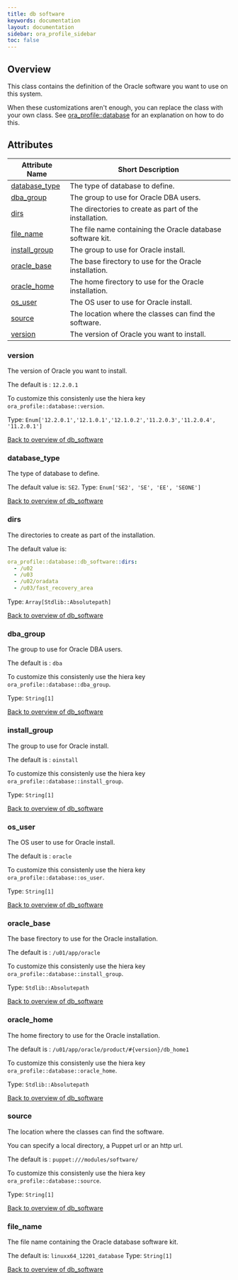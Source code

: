 ```yaml
---
title: db software
keywords: documentation
layout: documentation
sidebar: ora_profile_sidebar
toc: false
---
```

## Overview

This class contains the definition of the Oracle software you want to use on this system.

When these customizations aren't enough, you can replace the class with your own class. See [ora_profile::database](./database.html) for an explanation on how to do this.




## Attributes



Attribute Name                              | Short Description                                          |
------------------------------------------- | ---------------------------------------------------------- |
[database_type](#db_software_database_type) | The type of database to define.                            |
[dba_group](#db_software_dba_group)         | The group to use for Oracle DBA users.                     |
[dirs](#db_software_dirs)                   | The directories to create as part of the installation.     |
[file_name](#db_software_file_name)         | The file name containing the Oracle database software kit. |
[install_group](#db_software_install_group) | The group to use for Oracle install.                       |
[oracle_base](#db_software_oracle_base)     | The base firectory to use for the Oracle installation.     |
[oracle_home](#db_software_oracle_home)     | The home firectory to use for the Oracle installation.     |
[os_user](#db_software_os_user)             | The OS user to use for Oracle install.                     |
[source](#db_software_source)               | The location where the classes can find the software.      |
[version](#db_software_version)             | The version of Oracle you want to install.                 |




### version<a name='db_software_version'>

The version of Oracle you want to install.

The default is : `12.2.0.1`

To customize this consistenly use the hiera key `ora_profile::database::version`.

Type: `Enum['12.2.0.1','12.1.0.1','12.1.0.2','11.2.0.3','11.2.0.4', '11.2.0.1']`


[Back to overview of db_software](#attributes)

### database_type<a name='db_software_database_type'>

The type of database to define. 

The default value is: `SE2`.
Type: `Enum['SE2', 'SE', 'EE', 'SEONE']`


[Back to overview of db_software](#attributes)

### dirs<a name='db_software_dirs'>

The directories to create as part of the installation.

The default value is:

```yaml
ora_profile::database::db_software::dirs:
  - /u02
  - /u03
  - /u02/oradata
  - /u03/fast_recovery_area

```
Type: `Array[Stdlib::Absolutepath]`


[Back to overview of db_software](#attributes)

### dba_group<a name='db_software_dba_group'>

The group to use for Oracle DBA users.

The default is : `dba`

To customize this consistenly use the hiera key `ora_profile::database::dba_group`.

Type: `String[1]`


[Back to overview of db_software](#attributes)

### install_group<a name='db_software_install_group'>

The group to use for Oracle install.

The default is : `oinstall`

To customize this consistenly use the hiera key `ora_profile::database::install_group`.

Type: `String[1]`


[Back to overview of db_software](#attributes)

### os_user<a name='db_software_os_user'>

The OS user to use for Oracle install.

The default is : `oracle`

To customize this consistenly use the hiera key `ora_profile::database::os_user`.

Type: `String[1]`


[Back to overview of db_software](#attributes)

### oracle_base<a name='db_software_oracle_base'>

The base firectory to use for the Oracle installation.

The default is : `/u01/app/oracle`

To customize this consistenly use the hiera key `ora_profile::database::install_group`.


Type: `Stdlib::Absolutepath`


[Back to overview of db_software](#attributes)

### oracle_home<a name='db_software_oracle_home'>

The home firectory to use for the Oracle installation.

The default is : `/u01/app/oracle/product/#{version}/db_home1`

To customize this consistenly use the hiera key `ora_profile::database::oracle_home`.


Type: `Stdlib::Absolutepath`


[Back to overview of db_software](#attributes)

### source<a name='db_software_source'>

The location where the classes can find the software. 

You can specify a local directory, a Puppet url or an http url.

The default is : `puppet:///modules/software/`

To customize this consistenly use the hiera key `ora_profile::database::source`.

Type: `String[1]`


[Back to overview of db_software](#attributes)

### file_name<a name='db_software_file_name'>

The file name containing the Oracle database software kit.

The default is: `linuxx64_12201_database`
Type: `String[1]`


[Back to overview of db_software](#attributes)
